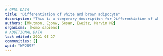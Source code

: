 ```yaml
---
# GPML DATA
title: "Differentiation of white and brown adipocyte"
description: "This is a temporary description for Differentiation of white and brown adipocyte"
authors: [Mkutmon, Egonw, Susan, Eweitz, Marvin M2]
organisms: [Homo sapiens]
# ADDITIONAL DATA
last-edited: 2021-05-27
communities: []
wpid: "WP2895"
---
```

